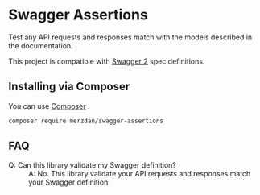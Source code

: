 # Swagger Assertions

Test any API requests and responses match with the models described in the documentation.

This project is compatible with [Swagger 2](http://swagger.io/) spec definitions.

## Installing via Composer

You can use [Composer](https://getcomposer.org) .

```bash
composer require merzdan/swagger-assertions
```

## FAQ

<dl>
  <dt>Q: Can this library validate my Swagger definition?</dt>
  <dd>A: No. This library validate your API requests and responses match your Swagger definition.</dd>
</dl>
